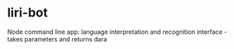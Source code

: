 # liri-bot
Node command line app: language interpretation and recognition interface  - takes parameters and returns dara
